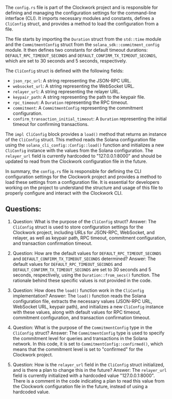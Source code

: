 
The `config.rs` file is part of the Clockwork project and is responsible for defining and managing the configuration settings for the command-line interface (CLI). It imports necessary modules and constants, defines a `CliConfig` struct, and provides a method to load the configuration from a file.

The file starts by importing the `Duration` struct from the `std::time` module and the `CommitmentConfig` struct from the `solana_sdk::commitment_config` module. It then defines two constants for default timeout durations: `DEFAULT_RPC_TIMEOUT_SECONDS` and `DEFAULT_CONFIRM_TX_TIMEOUT_SECONDS`, which are set to 30 seconds and 5 seconds, respectively.

The `CliConfig` struct is defined with the following fields:
- `json_rpc_url`: A string representing the JSON-RPC URL.
- `websocket_url`: A string representing the WebSocket URL.
- `relayer_url`: A string representing the relayer URL.
- `keypair_path`: A string representing the path to the keypair file.
- `rpc_timeout`: A `Duration` representing the RPC timeout.
- `commitment`: A `CommitmentConfig` representing the commitment configuration.
- `confirm_transaction_initial_timeout`: A `Duration` representing the initial timeout for confirming transactions.

The `impl CliConfig` block provides a `load()` method that returns an instance of the `CliConfig` struct. This method reads the Solana configuration file using the `solana_cli_config::Config::load()` function and initializes a new `CliConfig` instance with the values from the Solana configuration. The `relayer_url` field is currently hardcoded to "127.0.0.1:8000" and should be updated to read from the Clockwork configuration file in the future.

In summary, the `config.rs` file is responsible for defining the CLI configuration settings for the Clockwork project and provides a method to load these settings from a configuration file. It is essential for developers working on the project to understand the structure and usage of this file to properly configure and interact with the Clockwork CLI.
## Questions: 
 1. Question: What is the purpose of the `CliConfig` struct?
   Answer: The `CliConfig` struct is used to store configuration settings for the Clockwork project, including URLs for JSON-RPC, WebSocket, and relayer, as well as keypair path, RPC timeout, commitment configuration, and transaction confirmation timeout.

2. Question: How are the default values for `DEFAULT_RPC_TIMEOUT_SECONDS` and `DEFAULT_CONFIRM_TX_TIMEOUT_SECONDS` determined?
   Answer: The default values for `DEFAULT_RPC_TIMEOUT_SECONDS` and `DEFAULT_CONFIRM_TX_TIMEOUT_SECONDS` are set to 30 seconds and 5 seconds, respectively, using the `Duration::from_secs()` function. The rationale behind these specific values is not provided in the code.

3. Question: How does the `load()` function work in the `CliConfig` implementation?
   Answer: The `load()` function reads the Solana configuration file, extracts the necessary values (JSON-RPC URL, WebSocket URL, keypair path), and initializes a new `CliConfig` instance with these values, along with default values for RPC timeout, commitment configuration, and transaction confirmation timeout.

4. Question: What is the purpose of the `CommitmentConfig` type in the `CliConfig` struct?
   Answer: The `CommitmentConfig` type is used to specify the commitment level for queries and transactions in the Solana network. In this code, it is set to `CommitmentConfig::confirmed()`, which means that the commitment level is set to "confirmed" for the Clockwork project.

5. Question: How is the `relayer_url` field in the `CliConfig` struct initialized, and is there a plan to change this in the future?
   Answer: The `relayer_url` field is currently initialized with a hardcoded value "127.0.0.1:8000". There is a comment in the code indicating a plan to read this value from the Clockwork configuration file in the future, instead of using a hardcoded value.
    